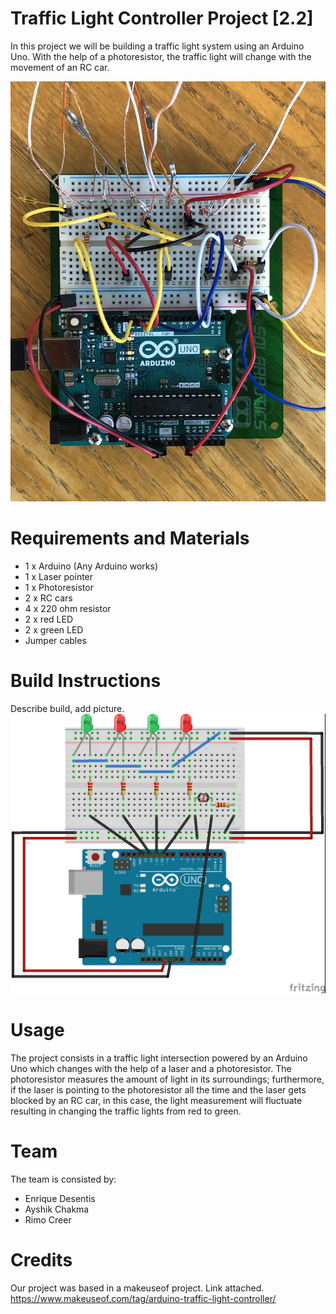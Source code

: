 # Traffic Light Controller Project [2.2]

In this project we will be building a traffic light system using an Arduino Uno. With the help of a photoresistor, the traffic light will change with the movement of an RC car.

![Arduino build](https://github.com/enriquedes/carnitas/blob/master/img/IMG_0991.JPG)

# Requirements and Materials

* 1 x Arduino (Any Arduino works)
* 1 x Laser pointer
* 1 x Photoresistor
* 2 x RC cars
* 4 x 220 ohm resistor
* 2 x red LED
* 2 x green LED
* Jumper cables


# Build Instructions

Describe build, add picture.
![Arduino build](https://github.com/enriquedes/carnitas/blob/master/img/Project%20build_bb.jpg)

# Usage

The project consists in a traffic light intersection powered by an Arduino Uno which changes with the help of a laser and a photoresistor. The photoresistor measures the amount of light in its surroundings; furthermore, if the laser is pointing to the photoresistor all the time and the laser gets blocked by an RC car, in this case, the light measurement will fluctuate resulting in changing the traffic lights from red to green.


# Team

The team is consisted by:

* Enrique Desentis
* Ayshik Chakma
* Rimo Creer

# Credits

Our project was based in a makeuseof project. Link attached.
https://www.makeuseof.com/tag/arduino-traffic-light-controller/
